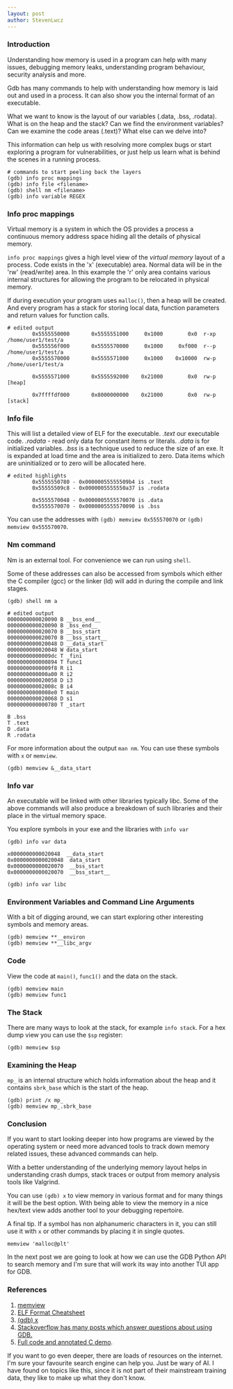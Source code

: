 ```yaml
---
layout: post
author: StevenLwcz
---
```

### Introduction

Understanding how memory is used in a program can help with many issues, debugging memory leaks, understanding program behaviour, security analysis and more.

Gdb has many commands to help with understanding how memory is laid out and used in a process. It can also show you the internal format of an executable.

What we want to know is the layout of our variables (.data, .bss, .rodata). What is on the heap and the stack? Can we find the environment variables? Can we examine the code areas (.text)? What else can we delve into?

This information can help us with resolving more complex bugs or start exploring a program for vulnerabilities, or just help us learn what is behind the scenes in a running process.
 
```
# commands to start peeling back the layers
(gdb) info proc mappings
(gdb) info file <filename>
(gdb) shell nm <filename>
(gdb) info variable REGEX
```

### Info proc mappings

Virtual memory is a system in which the OS provides a process a continuous memory address space hiding all the details of physical memory.

`info proc mappings` gives a high level view of the *virtual memory* layout of a process. Code exists in the 'x' (executable) area. Normal data will be in the 'rw' (read/write) area. In this example the 'r' only area contains various internal structures for allowing the program to be relocated in physical memory.

If during execution your program uses `malloc()`, then a heap will be created. And every program has a stack for storing local data, function parameters and return values for function calls.

```
# edited output
        0x5555550000       0x5555551000     0x1000        0x0  r-xp   /home/user1/test/a
        0x555556f000       0x5555570000     0x1000     0xf000  r--p   /home/user1/test/a
        0x5555570000       0x5555571000     0x1000    0x10000  rw-p   /home/user1/test/a

        0x5555571000       0x5555592000    0x21000        0x0  rw-p   [heap]

        0x7ffffdf000       0x8000000000    0x21000        0x0  rw-p   [stack]
```

### Info file

This will list a detailed view of ELF for the executable. *.text* our executable code. *.rodata* - read only data for constant items or literals. *.data* is for initialized variables. *.bss* is a technique used to reduce the size of an exe. It is expanded at load time and the area is initialized to zero. Data items which are uninitialized or to zero will be allocated here.


```
# edited highlights
        0x5555550780 - 0x00000055555509b4 is .text
        0x55555509c8 - 0x0000005555550a37 is .rodata

        0x5555570048 - 0x0000005555570070 is .data
        0x5555570070 - 0x0000005555570090 is .bss
```
You can use the addresses with  `(gdb) memview 0x555570070` or `(gdb) memview 0x555570070`.

### Nm command

Nm is an external tool. For convenience we can run using `shell`.

Some of these addresses can also be accessed from symbols which either the C compiler (gcc) or the linker (ld) will add in during the compile and link stages.

```
(gdb) shell nm a

# edited output
0000000000020090 B __bss_end__
0000000000020090 B _bss_end__
0000000000020070 B __bss_start
0000000000020070 B __bss_start__
0000000000020048 D __data_start
0000000000020048 W data_start
00000000000009dc T _fini
0000000000000894 T func1
00000000000009f8 R i1
0000000000000a00 R i2
0000000000020058 D i3
000000000002008c B i4
00000000000008e0 T main
0000000000020068 D s1
0000000000000780 T _start
```

```
B .bss
T .text
D .data
R .rodata
```

For more information about the output `man nm`. You can use these symbols with `x` or `memview`.

```
(gdb) memview &__data_start
```

### Info var

An executable will be linked with other libraries typically libc. Some of the above commands will also produce a breakdown of such libraries and their place in the virtual memory space.

You explore symbols in your exe and the libraries with  `info var`

```
(gdb) info var data

x0000000000020048  __data_start
0x0000000000020048  data_start
0x0000000000020070  __bss_start
0x0000000000020070  __bss_start__
```

```
(gdb) info var libc
```

### Environment Variables and Command Line Arguments

With a bit of digging around, we can start exploring other interesting symbols and memory areas.

```
(gdb) memview **__environ
(gdb) memview **__libc_argv
```

### Code

View the code at `main()`, `func1()` and the data on the stack.

```
(gdb) memview main
(gdb) memview func1
```
### The Stack

There are many ways to look at the stack, for example `info stack`. For a hex dump view you can use the `$sp` register:

```
(gdb) memview $sp
```

### Examining the Heap

`mp_` is an internal structure which holds information about the heap and it contains `sbrk_base` which is the start of the heap.

```
(gdb) print /x mp_
(gdb) memview mp_.sbrk_base
```

### Conclusion

If you want to start looking deeper into how programs are viewed by the operating system or need more advanced tools to track down memory related issues, these advanced commands can help.

With a better understanding of the underlying memory layout helps in understanding crash dumps, stack traces or output from memory analysis tools like Valgrind.

You can use `(gdb) x` to view memory in various format and for many things it will be the best option. With being able to view the memory in a nice hex/text view adds another tool to your debugging repertoire.

A final tip. If a symbol has non alphanumeric characters in it, you can still use it with `x` or other commands by placing it in single quotes.

```
memview 'malloc@plt'
```

In the next post we are going to look at how we can use the GDB Python API to search memory and I'm sure that will work its way into another TUI app for GDB.

### References

1. [memview](https://stevenlwcz.github.io/2024/10/21/A-Memory-View-Tui-Window-For-Gdb.html)
2. [ELF Format Cheatsheet](https://gist.github.com/x0nu11byt3/bcb35c3de461e5fb66173071a2379779)
3. [(gdb) x](https://sourceware.org/gdb/current/onlinedocs/gdb.html/Memory.html#index-examining-memory)
4. [Stackoverflow has many posts which answer questions about using GDB.](https://stackoverflow.com/questions/tagged/gdb)
6. [Full code and annotated C demo](https://github.com/StevenLwcz/gdb-python-blog/blob/post12).


If you want to go even deeper, there are loads of resources on the internet. I'm sure your favourite search engine can help you. Just be wary of AI. I have found on topics like this, since it is not part of their mainstream training data, they like to make up what they don't know. 
